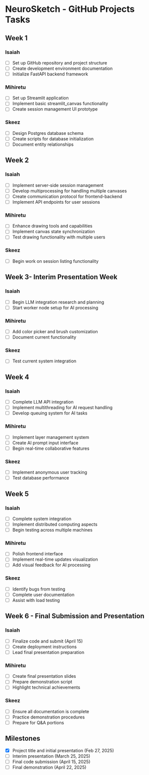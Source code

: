 # NeuroSketch - GitHub Projects Tasks

## Week 1

### Isaiah
- [ ] Set up GitHub repository and project structure
- [ ] Create development environment documentation
- [ ] Initialize FastAPI backend framework

### Mihiretu
- [ ] Set up Streamlit application
- [ ] Implement basic streamlit_canvas functionality
- [ ] Create session management UI prototype

### Skeez
- [ ] Design Postgres database schema
- [ ] Create scripts for database initialization
- [ ] Document entity relationships

## Week 2

### Isaiah
- [ ] Implement server-side session management
- [ ] Develop multiprocessing for handling multiple canvases
- [ ] Create communication protocol for frontend-backend
- [ ] Implement API endpoints for user sessions
### Mihiretu
- [ ] Enhance drawing tools and capabilities
- [ ] Implement canvas state synchronization
- [ ] Test drawing functionality with multiple users

### Skeez
- [ ] Begin work on session listing functionality

## Week 3- Interim Presentation Week

### Isaiah
- [ ] Begin LLM integration research and planning
- [ ] Start worker node setup for AI processing

### Mihiretu
- [ ] Add color picker and brush customization
- [ ] Document current functionality

### Skeez
- [ ] Test current system integration

## Week 4

### Isaiah
- [ ] Complete LLM API integration
- [ ] Implement multithreading for AI request handling
- [ ] Develop queuing system for AI tasks

### Mihiretu
- [ ] Implement layer management system
- [ ] Create AI prompt input interface
- [ ] Begin real-time collaborative features

### Skeez
- [ ] Implement anonymous user tracking
- [ ] Test database performance

## Week 5

### Isaiah
- [ ] Complete system integration
- [ ] Implement distributed computing aspects
- [ ] Begin testing across multiple machines

### Mihiretu
- [ ] Polish frontend interface
- [ ] Implement real-time updates visualization
- [ ] Add visual feedback for AI processing

### Skeez
- [ ] Identify bugs from testing
- [ ] Complete user documentation
- [ ] Assist with load testing

## Week 6 - Final Submission and Presentation

### Isaiah
- [ ] Finalize code and submit (April 15)
- [ ] Create deployment instructions
- [ ] Lead final presentation preparation

### Mihiretu
- [ ] Create final presentation slides
- [ ] Prepare demonstration script
- [ ] Highlight technical achievements

### Skeez
- [ ] Ensure all documentation is complete
- [ ] Practice demonstration procedures
- [ ] Prepare for Q&A portions

## Milestones
- [x] Project title and initial presentation (Feb 27, 2025)
- [ ] Interim presentation (March 25, 2025)
- [ ] Final code submission (April 15, 2025)
- [ ] Final demonstration (April 22, 2025)
